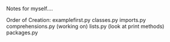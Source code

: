 Notes for myself....

Order of Creation:
examplefirst.py
classes.py
imports.py
comprehensions.py (working on)
lists.py (look at print methods)
packages.py
